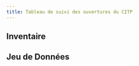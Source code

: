 ```yaml
---
title: Tableau de suivi des ouvertures du CITP
---
```


## Inventaire

<InventoryBase />

## Jeu de Données

<DatagouvfrDatasetCard id="tableau-de-suivi-des-ouvertures-de-donnees-codes-sources-et-api-publics" />
